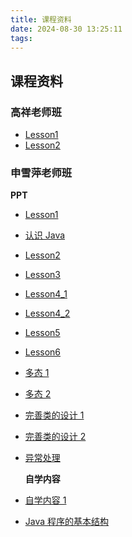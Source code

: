 ```yaml
---
title: 课程资料
date: 2024-08-30 13:25:11
tags:
---
```


## 课程资料

### 高祥老师班

- [Lesson1](http://10.251.252.238/public/course/2/Lecture1-intro_%E9%AB%98%E7%8F%AD.pdf)
- [Lesson2](http://10.251.252.238/public/course/2/Lecture2-%E5%B0%81%E8%A3%85_%E9%AB%98%E7%8F%AD.pdf)

### 申雪萍老师班

**PPT**

- [Lesson1](http://10.251.252.238/public/course/2/Lesson1_%E7%94%B3%E7%8F%AD.pdf)
- [认识 Java](http://10.251.252.238/public/course/2/%E8%AE%A4%E8%AF%86JAVA_%E7%94%B3%E7%8F%AD.pdf)
- [Lesson2](http://10.251.252.238/public/course/2/Lesson2_%E7%94%B3%E7%8F%AD.pdf)
- [Lesson3](http://10.251.252.238/public/course/2/Lesson3_%E7%94%B3%E7%8F%AD.pdf)
- [Lesson4_1](http://10.251.252.238/public/course/2/Lesson4_1_%E7%94%B3%E7%8F%AD.pdf)
- [Lesson4_2](http://10.251.252.238/public/course/2/Lesson4_2.pdf)
- [Lesson5](http://10.251.252.238/public/course/2/Lesson5.pdf)
- [Lesson6](http://10.251.252.238/public/course/2/Lesson6.pdf)
- [多态 1](http://10.251.252.238/public/course/2/%E5%A4%9A%E6%80%81_1.pdf)
- [多态 2](<http://10.251.252.238/public/course/2/%E5%A4%9A%E6%80%81_2(1).pdf>)
- [完善类的设计 1](http://10.251.252.238/public/course/2/%E5%AE%8C%E5%96%84%E7%B1%BB%E7%9A%84%E8%AE%BE%E8%AE%A1_1.pptx)
- [完善类的设计 2](http://10.251.252.238/public/course/2/%E5%AE%8C%E5%96%84%E7%B1%BB%E7%9A%84%E8%AE%BE%E8%AE%A1_2.pdf)
- [异常处理](http://10.251.252.238/public/course/2/%E5%BC%82%E5%B8%B8%E5%A4%84%E7%90%86.pdf)

  **自学内容**

- [自学内容 1](http://10.251.252.238/public/course/2/%E8%87%AA%E5%AD%A6%E5%86%85%E5%AE%B9_1_%E7%94%B3%E7%8F%AD.pdf)
- [Java 程序的基本结构](http://10.251.252.238/public/course/2/Java%E7%A8%8B%E5%BA%8F%E7%9A%84%E5%9F%BA%E6%9C%AC%E7%BB%93%E6%9E%84_%E8%87%AA%E5%AD%A6%E5%86%85%E5%AE%B9_%E7%94%B3%E7%8F%AD.pdf)
